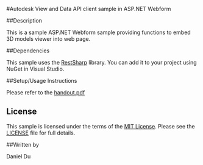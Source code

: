 #Autodesk View and Data API client sample in ASP.NET Webform 


##Description

This is a sample ASP.NET Webform sample providing functions to embed 3D models viewer into web page. 

##Dependencies

This sample uses the [RestSharp](http://restsharp.org/) library. You can add it to your project using NuGet in Visual Studio.

##Setup/Usage Instructions

Please refer to the [handout.pdf](handsout.pdf)

## License

This sample is licensed under the terms of the [MIT License](http://opensource.org/licenses/MIT). Please see the [LICENSE](LICENSE) file for full details.

##Written by 

Daniel Du





    
